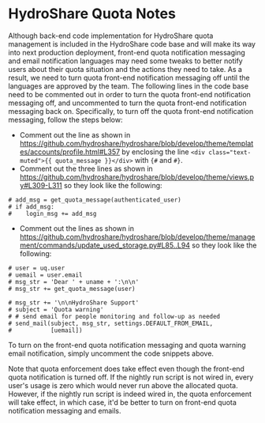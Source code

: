 # HydroShare Quota Notes #

Although back-end code implementation for HydroShare quota management is included in the HydroShare code base and will make its way into next production deployment, front-end quota notification messaging and email notification languages may need some tweaks to better notify users about their quota situation and the actions they need to take. As a result, we need to turn quota front-end notification messaging off until the languages are approved by the team. The following lines in the code base need to be commented out in order to turn the quota front-end notification messaging off, and uncommented to turn the quota front-end notification messaging back on. Specifically, to turn off the quota front-end notification messaging, follow the steps below:

- Comment out the line as shown in https://github.com/hydroshare/hydroshare/blob/develop/theme/templates/accounts/profile.html#L357 by enclosing the line ```<div class="text-muted">{{ quota_message }}</div>``` with ```{#``` and ```#}```.
- Comment out the three lines as shown in https://github.com/hydroshare/hydroshare/blob/develop/theme/views.py#L309-L311 so they look like the following:
```
# add_msg = get_quota_message(authenticated_user)
# if add_msg:
#    login_msg += add_msg
```  
- Comment out the lines as shown in https://github.com/hydroshare/hydroshare/blob/develop/theme/management/commands/update_used_storage.py#L85..L94 so they look like the following:
```
# user = uq.user
# uemail = user.email
# msg_str = 'Dear ' + uname + ':\n\n'
# msg_str += get_quota_message(user)

# msg_str += '\n\nHydroShare Support'
# subject = 'Quota warning'
# # send email for people monitoring and follow-up as needed
# send_mail(subject, msg_str, settings.DEFAULT_FROM_EMAIL,
#           [uemail])
```

To turn on the front-end quota notification messaging and quota warning email notification, simply uncomment the code snippets above.

Note that quota enforcement does take effect even though the front-end quota notification is turned off. If the nightly run script is not wired in, every user's usage is zero which would never run above the allocated quota. However, if the nightly run script is indeed wired in, the quota enforcement will take effect, in which case, it'd be better to turn on front-end quota notification messaging and emails.